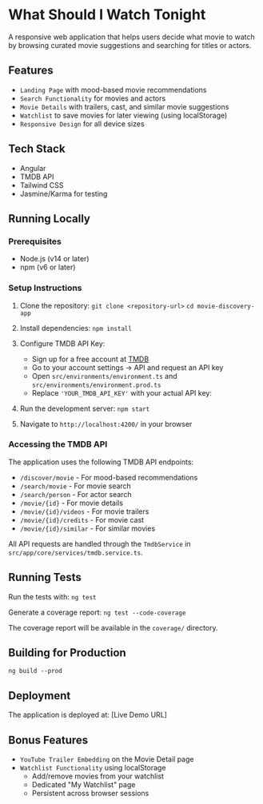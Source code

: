 # What Should I Watch Tonight

A responsive web application that helps users decide what movie to watch by browsing curated movie suggestions and searching for titles or actors.

## Features

- `Landing Page` with mood-based movie recommendations
- `Search Functionality` for movies and actors
- `Movie Details` with trailers, cast, and similar movie suggestions
- `Watchlist` to save movies for later viewing (using localStorage)
- `Responsive Design` for all device sizes

## Tech Stack

- Angular
- TMDB API
- Tailwind CSS
- Jasmine/Karma for testing

## Running Locally

### Prerequisites

- Node.js (v14 or later)
- npm (v6 or later)

### Setup Instructions

1. Clone the repository:
   `git clone <repository-url>`
   `cd movie-discovery-app`

2. Install dependencies:
   `npm install`


3. Configure TMDB API Key:
   - Sign up for a free account at [TMDB](https://www.themoviedb.org/)
   - Go to your account settings → API and request an API key
   - Open `src/environments/environment.ts` and `src/environments/environment.prod.ts`
   - Replace `'YOUR_TMDB_API_KEY'` with your actual API key:


4. Run the development server:
   `npm start`

5. Navigate to `http://localhost:4200/` in your browser

### Accessing the TMDB API

The application uses the following TMDB API endpoints:

- `/discover/movie` - For mood-based recommendations
- `/search/movie` - For movie search
- `/search/person` - For actor search
- `/movie/{id}` - For movie details
- `/movie/{id}/videos` - For movie trailers
- `/movie/{id}/credits` - For movie cast
- `/movie/{id}/similar` - For similar movies

All API requests are handled through the `TmdbService` in `src/app/core/services/tmdb.service.ts`.

## Running Tests

Run the tests with:
`ng test`

Generate a coverage report:
`ng test --code-coverage`


The coverage report will be available in the `coverage/` directory.

## Building for Production
`ng build --prod`

## Deployment

The application is deployed at: [Live Demo URL]

## Bonus Features

- `YouTube Trailer Embedding` on the Movie Detail page
- `Watchlist Functionality` using localStorage
  - Add/remove movies from your watchlist
  - Dedicated "My Watchlist" page
  - Persistent across browser sessions